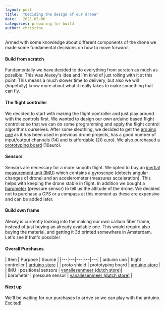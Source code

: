 ```yaml
---
layout: post
title:  "Deciding the design of our drone"
date:   2021-05-06
categories: preparing for build
author: christine
---
```


Armed with some knowledge about different components of the drone we made some fundamental decisions on how to move forward.

#### Build from scratch
Fundamentally we have decided to do everything from scratch as much as possible. This was Alexey's idea and I'm kind of just rolling with it at this point. This means a much slower time to delivery, but also we will (hopefully) know more about what it really takes to make something that can fly. 


#### The flight controller
We decided to start with making the flight controller and just play around with the controls first. We wanted to design our own arduino based flight controller so that we can do some programming and apply the flight control algorithms ourselves. After some sleuthing, we decided to get the [arduino one](https://store.arduino.cc/arduino-uno-rev3) as it has been used in previous drone projects, has a good number of input/output channels (14) and is affordable (20 euro). We also purchased a [prototyping board](https://store.arduino.cc/proto-shield-rev3-uno-size) (10euro). 

#### Sensors

Sensors are necessary for a more smooth flight. We opted to buy an [inertial measurement unit (IMU)](https://www.vanallesenmeer.nl/9-Degrees-of-Freedom-IMU-Breakout-LSM9DS1-Sparkfun-13284) which contains a gyroscope (detects angular changes of drone) and an accelerometer (measures acceleration). This helps with keeping the drone stable in flight. In addition we bought a [barometer](https://www.vanallesenmeer.nl/Barometric-Pressure-Sensor-Breakout-MPL115A1-Sparkfun-09721) (pressure sensor) to tell us the altitude of the drone. We decided not to purchase a GPS or a compass at this moment as these are expensive and can be added later. 


#### Build own frame 
Alexey is currently looking into the making our own carbon fiber frame, instead of just buying an already available one. This would require also buying the material, and getting it 3d printed somewhere in Amsterdam. Let's see if that's possible!


#### Overall Purchases 

|  Item | Purpose  | Source  |
|---|---|---|---|---|
| arduino uno  |  flight controller |  [arduino store](https://store.arduino.cc/arduino-uno-rev3)  | 
| proto shield | prototyping board | [arduino store](https://store.arduino.cc/arduino-uno-rev3) | 
| IMU  | positional sensors   | [vanallesenmeer (dutch store)](https://store.arduino.cc/proto-shield-rev3-uno-size)|  
| barometer  | pressure sensor |  [vanallesenmeer (dutch store)](https://www.vanallesenmeer.nl/Barometric-Pressure-Sensor-Breakout-MPL115A1-Sparkfun-09721)   |  

#### Next up

We'll be waiting for our purchases to arrive so we can play with the arduino. Excited!
